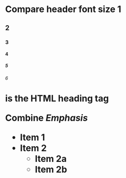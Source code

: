 # Compare header font size 1
## 2
### 3
#### 4
##### 5
###### 6

<h1> is the HTML heading tag
   
__Combine *Emphasis*__   
    
* Item 1
* Item 2
  * Item 2a
  * Item 2b
